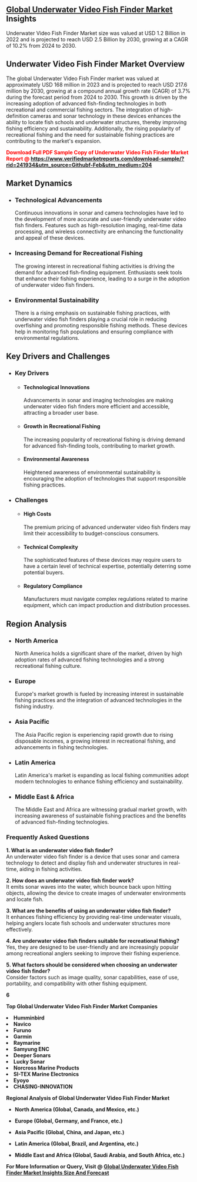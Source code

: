 <h2><a href="https://www.verifiedmarketreports.com/download-sample/?rid=241934&amp;utm_source=Githubf&amp;utm_medium=204" target="_blank">Global Underwater Video Fish Finder Market</a> Insights</h2><p>Underwater Video Fish Finder Market size was valued at USD 1.2 Billion in 2022 and is projected to reach USD 2.5 Billion by 2030, growing at a CAGR of 10.2% from 2024 to 2030.</p><p> <h2>Underwater Video Fish Finder Market Overview</h2> <p>The global Underwater Video Fish Finder market was valued at approximately USD 168 million in 2023 and is projected to reach USD 217.6 million by 2030, growing at a compound annual growth rate (CAGR) of 3.7% during the forecast period from 2024 to 2030. This growth is driven by the increasing adoption of advanced fish-finding technologies in both recreational and commercial fishing sectors. The integration of high-definition cameras and sonar technology in these devices enhances the ability to locate fish schools and underwater structures, thereby improving fishing efficiency and sustainability. Additionally, the rising popularity of recreational fishing and the need for sustainable fishing practices are contributing to the market's expansion. </p> <p><strong><p><span class=""><span style="color: #ff0000;"><strong>Download Full PDF Sample Copy of Underwater Video Fish Finder Market Report</strong> @ </span><a href="https://www.verifiedmarketreports.com/download-sample/?rid=241934&amp;utm_source=Githubf-Feb&amp;utm_medium=204" target="_blank">https://www.verifiedmarketreports.com/download-sample/?rid=241934&amp;utm_source=Githubf-Feb&amp;utm_medium=204</a></span></p></strong></p> <h2>Market Dynamics</h2> <ul> <li><h3>Technological Advancements</h3> <p>Continuous innovations in sonar and camera technologies have led to the development of more accurate and user-friendly underwater video fish finders. Features such as high-resolution imaging, real-time data processing, and wireless connectivity are enhancing the functionality and appeal of these devices. </p> </li> <li><h3>Increasing Demand for Recreational Fishing</h3> <p>The growing interest in recreational fishing activities is driving the demand for advanced fish-finding equipment. Enthusiasts seek tools that enhance their fishing experience, leading to a surge in the adoption of underwater video fish finders. </p> </li> <li><h3>Environmental Sustainability</h3> <p>There is a rising emphasis on sustainable fishing practices, with underwater video fish finders playing a crucial role in reducing overfishing and promoting responsible fishing methods. These devices help in monitoring fish populations and ensuring compliance with environmental regulations. </p> </li> </ul> <h2>Key Drivers and Challenges</h2> <ul> <li><h3>Key Drivers</h3> <ul> <li><h4>Technological Innovations</h4> <p>Advancements in sonar and imaging technologies are making underwater video fish finders more efficient and accessible, attracting a broader user base. </p> </li> <li><h4>Growth in Recreational Fishing</h4> <p>The increasing popularity of recreational fishing is driving demand for advanced fish-finding tools, contributing to market growth. </p> </li> <li><h4>Environmental Awareness</h4> <p>Heightened awareness of environmental sustainability is encouraging the adoption of technologies that support responsible fishing practices. </p> </li> </ul> </li> <li><h3>Challenges</h3> <ul> <li><h4>High Costs</h4> <p>The premium pricing of advanced underwater video fish finders may limit their accessibility to budget-conscious consumers. </p> </li> <li><h4>Technical Complexity</h4> <p>The sophisticated features of these devices may require users to have a certain level of technical expertise, potentially deterring some potential buyers. </p> </li> <li><h4>Regulatory Compliance</h4> <p>Manufacturers must navigate complex regulations related to marine equipment, which can impact production and distribution processes. </p> </li> </ul> </li> </ul> <h2>Region Analysis</h2> <ul> <li><h3>North America</h3> <p>North America holds a significant share of the market, driven by high adoption rates of advanced fishing technologies and a strong recreational fishing culture. </p> </li> <li><h3>Europe</h3> <p>Europe's market growth is fueled by increasing interest in sustainable fishing practices and the integration of advanced technologies in the fishing industry. </p> </li> <li><h3>Asia Pacific</h3> <p>The Asia Pacific region is experiencing rapid growth due to rising disposable incomes, a growing interest in recreational fishing, and advancements in fishing technologies. </p> </li> <li><h3>Latin America</h3> <p>Latin America's market is expanding as local fishing communities adopt modern technologies to enhance fishing efficiency and sustainability. </p> </li> <li><h3>Middle East & Africa</h3> <p>The Middle East and Africa are witnessing gradual market growth, with increasing awareness of sustainable fishing practices and the benefits of advanced fish-finding technologies. </p> </li> </ul> <h3>Frequently Asked Questions</h3> <p><strong>1. What is an underwater video fish finder?</strong><br> An underwater video fish finder is a device that uses sonar and camera technology to detect and display fish and underwater structures in real-time, aiding in fishing activities. </p> <p><strong>2. How does an underwater video fish finder work?</strong><br> It emits sonar waves into the water, which bounce back upon hitting objects, allowing the device to create images of underwater environments and locate fish. </p> <p><strong>3. What are the benefits of using an underwater video fish finder?</strong><br> It enhances fishing efficiency by providing real-time underwater visuals, helping anglers locate fish schools and underwater structures more effectively. </p> <p><strong>4. Are underwater video fish finders suitable for recreational fishing?</strong><br> Yes, they are designed to be user-friendly and are increasingly popular among recreational anglers seeking to improve their fishing experience. </p> <p><strong>5. What factors should be considered when choosing an underwater video fish finder?</strong><br> Consider factors such as image quality, sonar capabilities, ease of use, portability, and compatibility with other fishing equipment. </p> <p><strong>6</p><p><strong>Top Global Underwater Video Fish Finder Market Companies</strong></p><div data-test-id=""><p><li>Humminbird</li><li> Navico</li><li> Furuno</li><li> Garmin</li><li> Raymarine</li><li> Samyung ENC</li><li> Deeper Sonars</li><li> Lucky Sonar</li><li> Norcross Marine Products</li><li> SI-TEX Marine Electronics</li><li> Eyoyo</li><li> CHASING-INNOVATION</li></p><div><strong>Regional Analysis of&nbsp;Global Underwater Video Fish Finder Market</strong></div><ul><li dir="ltr"><p dir="ltr">North America&nbsp;(Global, Canada, and Mexico, etc.)</p></li><li dir="ltr"><p dir="ltr">Europe (Global, Germany, and France, etc.)</p></li><li dir="ltr"><p dir="ltr">Asia Pacific&nbsp;(Global, China, and Japan, etc.)</p></li><li dir="ltr"><p dir="ltr">Latin America&nbsp;(Global, Brazil, and Argentina, etc.)</p></li><li dir="ltr">Middle East and Africa&nbsp;(Global, Saudi Arabia, and South Africa, etc.)</li></ul><p><strong>For More Information or Query, Visit @&nbsp;</strong><strong><a href="https://www.verifiedmarketreports.com/product/underwater-video-fish-finder-market/?utm_source=Githubf&amp;utm_medium=204" target="_blank">Global Underwater Video Fish Finder Market Insights Size And Forecast</a></strong></p></div>
